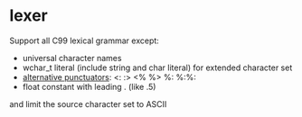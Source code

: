 # lexer

Support all C99 lexical grammar except:

- universal character names
- wchar_t literal (include string and char literal) for extended character set
- [alternative punctuators](https://en.cppreference.com/w/cpp/language/operator_alternative): <:  :>  <%  %>  %:  %:%:
- float constant with leading . (like .5)

and limit the source character set to ASCII
